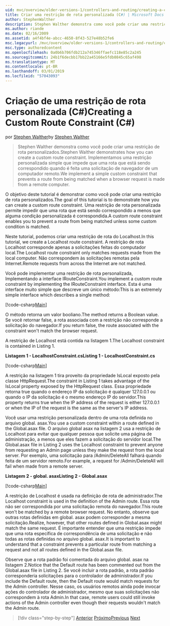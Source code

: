 ```yaml
---
uid: mvc/overview/older-versions-1/controllers-and-routing/creating-a-custom-route-constraint-cs
title: Criar uma restrição de rota personalizada (C#) | Microsoft Docs
author: StephenWalther
description: Stephen Walther demonstra como você pode criar uma restrição de rota personalizados. Implementamos um simples restrição personalizada que impede que uma rota que está sendo correspondido w...
ms.author: riande
ms.date: 02/16/2009
ms.assetid: a4f4bf4e-abcc-4650-8f43-527e48b52fe6
msc.legacyurl: /mvc/overview/older-versions-1/controllers-and-routing/creating-a-custom-route-constraint-cs
msc.type: authoredcontent
ms.openlocfilehash: 0a0b6b706fdb212a745346ffaefc118e85c2a245
ms.sourcegitcommit: 24b1f6decbb17bb22a45166e5fdb0845c65af498
ms.translationtype: MT
ms.contentlocale: pt-BR
ms.lasthandoff: 03/01/2019
ms.locfileid: "57043093"
---
```

<a name="creating-a-custom-route-constraint-c"></a><span data-ttu-id="25021-104">Criação de uma restrição de rota personalizada (C#)</span><span class="sxs-lookup"><span data-stu-id="25021-104">Creating a Custom Route Constraint (C#)</span></span>
====================
<span data-ttu-id="25021-105">por [Stephen Walther](https://github.com/StephenWalther)</span><span class="sxs-lookup"><span data-stu-id="25021-105">by [Stephen Walther](https://github.com/StephenWalther)</span></span>

> <span data-ttu-id="25021-106">Stephen Walther demonstra como você pode criar uma restrição de rota personalizados.</span><span class="sxs-lookup"><span data-stu-id="25021-106">Stephen Walther demonstrates how you can create a custom route constraint.</span></span> <span data-ttu-id="25021-107">Implementamos uma restrição personalizada simple que impede que uma rota que está sendo correspondido quando é feita uma solicitação de navegador de um computador remoto.</span><span class="sxs-lookup"><span data-stu-id="25021-107">We implement a simple custom constraint that prevents a route from being matched when a browser request is made from a remote computer.</span></span>


<span data-ttu-id="25021-108">O objetivo deste tutorial é demonstrar como você pode criar uma restrição de rota personalizados.</span><span class="sxs-lookup"><span data-stu-id="25021-108">The goal of this tutorial is to demonstrate how you can create a custom route constraint.</span></span> <span data-ttu-id="25021-109">Uma restrição de rota personalizada permite impedir que uma rota que está sendo correspondido a menos que alguma condição personalizada é correspondida.</span><span class="sxs-lookup"><span data-stu-id="25021-109">A custom route constraint enables you to prevent a route from being matched unless some custom condition is matched.</span></span>

<span data-ttu-id="25021-110">Neste tutorial, podemos criar uma restrição de rota do Localhost.</span><span class="sxs-lookup"><span data-stu-id="25021-110">In this tutorial, we create a Localhost route constraint.</span></span> <span data-ttu-id="25021-111">A restrição de rota Localhost corresponde apenas a solicitações feitas do computador local.</span><span class="sxs-lookup"><span data-stu-id="25021-111">The Localhost route constraint only matches requests made from the local computer.</span></span> <span data-ttu-id="25021-112">Não correspondem às solicitações remotas pela Internet.</span><span class="sxs-lookup"><span data-stu-id="25021-112">Remote requests from across the Internet are not matched.</span></span>

<span data-ttu-id="25021-113">Você pode implementar uma restrição de rota personalizada, Implementando a interface IRouteConstraint.</span><span class="sxs-lookup"><span data-stu-id="25021-113">You implement a custom route constraint by implementing the IRouteConstraint interface.</span></span> <span data-ttu-id="25021-114">Esta é uma interface muito simple que descreve um único método:</span><span class="sxs-lookup"><span data-stu-id="25021-114">This is an extremely simple interface which describes a single method:</span></span>

[!code-csharp[Main](creating-a-custom-route-constraint-cs/samples/sample1.cs)]

<span data-ttu-id="25021-115">O método retorna um valor booliano.</span><span class="sxs-lookup"><span data-stu-id="25021-115">The method returns a Boolean value.</span></span> <span data-ttu-id="25021-116">Se você retornar false, a rota associada com a restrição não corresponde a solicitação do navegador.</span><span class="sxs-lookup"><span data-stu-id="25021-116">If you return false, the route associated with the constraint won't match the browser request.</span></span>

<span data-ttu-id="25021-117">A restrição de Localhost está contida na listagem 1.</span><span class="sxs-lookup"><span data-stu-id="25021-117">The Localhost constraint is contained in Listing 1.</span></span>

<span data-ttu-id="25021-118">**Listagem 1 - LocalhostConstraint.cs**</span><span class="sxs-lookup"><span data-stu-id="25021-118">**Listing 1 - LocalhostConstraint.cs**</span></span>

[!code-csharp[Main](creating-a-custom-route-constraint-cs/samples/sample2.cs)]

<span data-ttu-id="25021-119">A restrição na listagem 1 tira proveito da propriedade IsLocal exposto pela classe HttpRequest.</span><span class="sxs-lookup"><span data-stu-id="25021-119">The constraint in Listing 1 takes advantage of the IsLocal property exposed by the HttpRequest class.</span></span> <span data-ttu-id="25021-120">Essa propriedade retorna true quando o endereço IP da solicitação é qualquer 127.0.0.1 ou quando o IP da solicitação é o mesmo endereço IP do servidor.</span><span class="sxs-lookup"><span data-stu-id="25021-120">This property returns true when the IP address of the request is either 127.0.0.1 or when the IP of the request is the same as the server's IP address.</span></span>

<span data-ttu-id="25021-121">Você usar uma restrição personalizada dentro de uma rota definida no arquivo global. asax.</span><span class="sxs-lookup"><span data-stu-id="25021-121">You use a custom constraint within a route defined in the Global.asax file.</span></span> <span data-ttu-id="25021-122">O arquivo global asax na listagem 2 usa a restrição de Localhost para evitar que qualquer pessoa que solicite uma página de administração, a menos que eles fazem a solicitação do servidor local.</span><span class="sxs-lookup"><span data-stu-id="25021-122">The Global.asax file in Listing 2 uses the Localhost constraint to prevent anyone from requesting an Admin page unless they make the request from the local server.</span></span> <span data-ttu-id="25021-123">Por exemplo, uma solicitação para /Admin/DeleteAll falhará quando feita de um servidor remoto.</span><span class="sxs-lookup"><span data-stu-id="25021-123">For example, a request for /Admin/DeleteAll will fail when made from a remote server.</span></span>

<span data-ttu-id="25021-124">**Listagem 2 - global. asax**</span><span class="sxs-lookup"><span data-stu-id="25021-124">**Listing 2 - Global.asax**</span></span>

[!code-csharp[Main](creating-a-custom-route-constraint-cs/samples/sample3.cs)]

<span data-ttu-id="25021-125">A restrição de Localhost é usada na definição de rota de administrador.</span><span class="sxs-lookup"><span data-stu-id="25021-125">The Localhost constraint is used in the definition of the Admin route.</span></span> <span data-ttu-id="25021-126">Essa rota não ser correspondida por uma solicitação remota do navegador.</span><span class="sxs-lookup"><span data-stu-id="25021-126">This route won't be matched by a remote browser request.</span></span> <span data-ttu-id="25021-127">No entanto, observe que outras rotas definidas em global. asax podem corresponder a mesma solicitação.</span><span class="sxs-lookup"><span data-stu-id="25021-127">Realize, however, that other routes defined in Global.asax might match the same request.</span></span> <span data-ttu-id="25021-128">É importante entender que uma restrição impede que uma rota específica de correspondência de uma solicitação e não todas as rotas definidas no arquivo global. asax.</span><span class="sxs-lookup"><span data-stu-id="25021-128">It is important to understand that a constraint prevents a particular route from matching a request and not all routes defined in the Global.asax file.</span></span>

<span data-ttu-id="25021-129">Observe que a rota padrão foi comentada do arquivo global. asax na listagem 2.</span><span class="sxs-lookup"><span data-stu-id="25021-129">Notice that the Default route has been commented out from the Global.asax file in Listing 2.</span></span> <span data-ttu-id="25021-130">Se você incluir a rota padrão, a rota padrão corresponderia solicitações para o controlador de administrador.</span><span class="sxs-lookup"><span data-stu-id="25021-130">If you include the Default route, then the Default route would match requests for the Admin controller.</span></span> <span data-ttu-id="25021-131">Nesse caso, os usuários remotos ainda pode invocar ações do controlador de administrador, mesmo que suas solicitações não correspondem à rota Admin.</span><span class="sxs-lookup"><span data-stu-id="25021-131">In that case, remote users could still invoke actions of the Admin controller even though their requests wouldn't match the Admin route.</span></span>

> [!div class="step-by-step"]
> <span data-ttu-id="25021-132">[Anterior](creating-a-route-constraint-cs.md)
> [Próximo](asp-net-mvc-controller-overview-vb.md)</span><span class="sxs-lookup"><span data-stu-id="25021-132">[Previous](creating-a-route-constraint-cs.md)
[Next](asp-net-mvc-controller-overview-vb.md)</span></span>
